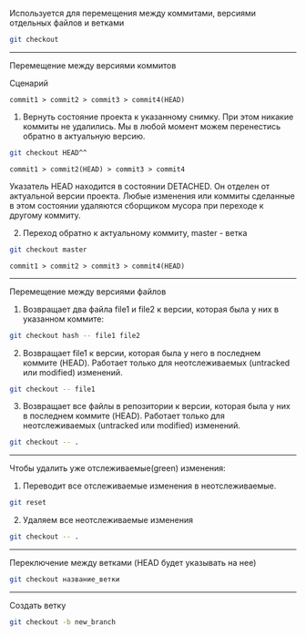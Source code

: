 Используется для перемещения между коммитами, версиями отдельных файлов и ветками
```bash
git checkout
```

---
Перемещение между версиями коммитов

Сценарий
```
commit1 > commit2 > commit3 > commit4(HEAD)
```

1. Вернуть состояние проекта к указанному снимку. При этом никакие коммиты не удалились. Мы в любой
момент можем перенестись обратно в актуальную версию.
```bash
git checkout HEAD^^
```
```
commit1 > commit2(HEAD) > commit3 > commit4
```
Указатель HEAD находится в состоянии DETACHED. Он отделен от актуальной версии проекта. Любые
изменения или коммиты сделанные в этом состоянии удаляются сборщиком мусора при переходе к другому
коммиту.

2. Переход обратно к актуальному коммиту, master - ветка
```bash
git checkout master
```
```
commit1 > commit2 > commit3 > commit4(HEAD)
```

---

Перемещение между версиями файлов

1. Возвращает два файла file1 и file2 к версии, которая была у них в указанном коммите:
```bash
git checkout hash -- file1 file2
```

2. Возвращает file1 к версии, которая была у него в последнем коммите (HEAD). Работает только для
неотслеживаемых (untracked или modified) изменений.
```bash
git checkout -- file1
```

3. Возвращает все файлы в репозитории к версии, которая была у них в последнем коммите (HEAD). Работает
только для неотслеживаемых (untracked или modified) изменений.
```bash
git checkout -- .
```

---

Чтобы удалить уже отслеживаемые(green) изменения:

1. Переводит все отслеживаемые изменения в неотслеживаемые.
```bash
git reset
```
2. Удаляем все неотслеживаемые изменения
```bash
git checkout -- .
```

---

Переключение между ветками (HEAD будет указывать на нее)
```bash
git checkout название_ветки
```

---

Создать ветку
```bash
git checkout -b new_branch
```
